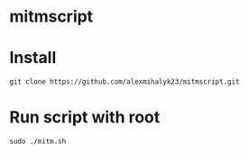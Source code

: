 # mitmscript

# Install

`git clone https://github.com/alexmihalyk23/mitmscript.git`

# Run script with root

`sudo ./mitm.sh`
